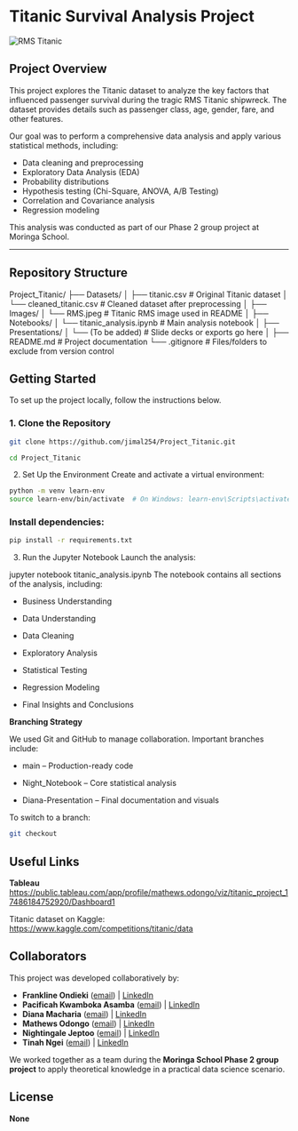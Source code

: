 # Titanic Survival Analysis Project

![RMS Titanic](./Images/RMS.jpeg)

## Project Overview

This project explores the Titanic dataset to analyze the key factors that influenced passenger survival during the tragic RMS Titanic shipwreck. The dataset provides details such as passenger class, age, gender, fare, and other features.

Our goal was to perform a comprehensive data analysis and apply various statistical methods, including:

- Data cleaning and preprocessing
- Exploratory Data Analysis (EDA)
- Probability distributions
- Hypothesis testing (Chi-Square, ANOVA, A/B Testing)
- Correlation and Covariance analysis
- Regression modeling

This analysis was conducted as part of our Phase 2 group project at Moringa School.

---

## Repository Structure

Project_Titanic/
├── Datasets/
│   ├── titanic.csv                # Original Titanic dataset
│   └── cleaned_titanic.csv        # Cleaned dataset after preprocessing
│
├── Images/
│   └── RMS.jpeg                   # Titanic RMS image used in README
│
├── Notebooks/
│   └── titanic_analysis.ipynb     # Main analysis notebook
│
├── Presentations/
│   └── (To be added)              # Slide decks or exports go here
│
├── README.md                      # Project documentation
└── .gitignore                     # Files/folders to exclude from version control


## Getting Started

To set up the project locally, follow the instructions below.

### 1. Clone the Repository

```bash
git clone https://github.com/jimal254/Project_Titanic.git
```
```bash
cd Project_Titanic
```
2. Set Up the Environment
Create and activate a virtual environment:

```bash
python -m venv learn-env
source learn-env/bin/activate  # On Windows: learn-env\Scripts\activate
```
### Install dependencies:


```bash
pip install -r requirements.txt
```
3. Run the Jupyter Notebook
Launch the analysis:

jupyter notebook titanic_analysis.ipynb
The notebook contains all sections of the analysis, including:

- Business Understanding

- Data Understanding

- Data Cleaning

- Exploratory Analysis

- Statistical Testing

- Regression Modeling

- Final Insights and Conclusions

**Branching Strategy** 

We used Git and GitHub to manage collaboration. Important branches include:

- main – Production-ready code

- Night_Notebook – Core statistical analysis

- Diana-Presentation – Final documentation and visuals

To switch to a branch:

```bash
git checkout 
```
## Useful Links


**Tableau**
https://public.tableau.com/app/profile/mathews.odongo/viz/titanic_project_17486184752920/Dashboard1

Titanic dataset on Kaggle:
https://www.kaggle.com/competitions/titanic/data


## Collaborators  
This project was developed collaboratively by:

- **Frankline Ondieki** ([email](mailto:ondiekifrank021@gmail.com)) | [LinkedIn](https://www.linkedin.com/in/frankline-ondieki-39a61828a/)
- **Pacificah Kwamboka Asamba** ([email](mailto:sikamboga1@gmail.com)) | [LinkedIn](https://www.linkedin.com/in/pacificah-omboga-42959b83/)
- **Diana Macharia** ([email](mailto:hellendiana091@gmail.com)) | [LinkedIn](https://www.linkedin.com/in/hellen-diana-njeri)
- **Mathews Odongo** ([email](mailto:wandera59@gmail.com)) | [LinkedIn](https://www.linkedin.com/in/mathews-odongo-9a2541368?trk=contact-info)
- **Nightingale Jeptoo** ([email](mailto:nightingalemib@gmail.com)) | [LinkedIn](https://www.linkedin.com/in/jeptoo-nightingale-36131741/)
- **Tinah Ngei** ([email](mailto:tinahngei@gmail.com)) | [LinkedIn](https://www.linkedin.com/in/tinah-ngei-4b411386/)

We worked together as a team during the **Moringa School Phase 2 group project** to apply theoretical knowledge in a practical data science scenario.

## License
 **None**
 


